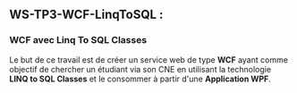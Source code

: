 <h2>WS-TP3-WCF-LinqToSQL :</h2>
<h3>WCF avec Linq To SQL Classes</h3>
Le but de ce travail est de créer un service web de type <b>WCF</b> 
ayant comme objectif de chercher un étudiant via son CNE en utilisant la technologie <b>LINQ to SQL Classes</b> 
et le consommer à partir d'une <b>Application WPF</b>.
